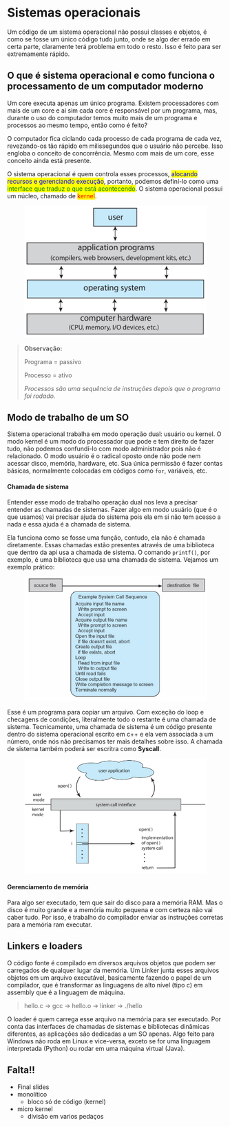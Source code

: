 # Sistemas operacionais

Um código de um sistema operacional não possui classes e objetos, é como se fosse um único código tudo junto, onde se algo der errado em certa parte, claramente terá problema em todo o resto. Isso é feito para ser extremamente rápido.

## O que é sistema operacional e como funciona o processamento de um computador moderno

Um core executa apenas um único programa. Existem processadores com mais de um core e ai sim cada core é responsável por um programa, mas, durante o uso do computador temos muito mais de um programa e processos ao mesmo tempo, então como é feito?

O computador fica ciclando cada processo de cada programa de cada vez, revezando-os tão rápido em milissegundos que o usuário não percebe. Isso engloba o conceito de concorrência. Mesmo com mais de um core, esse conceito ainda está presente.

O sistema operacional é quem controla esses processos, <mark style="color:blue;">alocando recursos e gerenciando execução</mark>, portanto, podemos definí-lo como uma <mark style="color:green;">interface que traduz o que está acontecendo</mark>. O sistema operacional possui um núcleo, chamado de <mark style="color:red;">kernel</mark>.

<figure><img src="../.gitbook/assets/image.png" alt=""><figcaption></figcaption></figure>

> **Observação:**
>
> Programa = passivo
>
> Processo = ativo
>
> _Processos são uma sequência de instruções depois que o programa foi rodado._

## Modo de trabalho de um SO

Sistema operacional trabalha em modo operação dual: usuário ou kernel. O modo kernel é um modo do processador que pode e tem direito de fazer tudo, não podemos confundí-lo com modo administrador pois não é relacionado. O modo usuário é o radical oposto onde não pode nem acessar disco, memória, hardware, etc. Sua única permissão é fazer contas básicas, normalmente colocadas em códigos como `for`, variáveis, etc.

#### Chamada de sistema

Entender esse modo de trabalho operação dual nos leva a precisar entender as chamadas de sistemas. Fazer algo em modo usuário (que é o que usamos) vai precisar ajuda do sistema pois ela em si não tem acesso a nada e essa ajuda é a chamada de sistema.

Ela funciona como se fosse uma função, contudo, ela não é chamada diretamente. Essas chamadas estão presentes através de uma biblioteca que dentro da api usa a chamada de sistema. O comando `printf()`, por exemplo, é uma biblioteca que usa uma chamada de sistema. Vejamos um exemplo prático:

<figure><img src="../.gitbook/assets/image (1).png" alt=""><figcaption></figcaption></figure>

Esse é um programa para copiar um arquivo. Com exceção do loop e checagens de condições, literalmente todo o restante é uma chamada de sistema. Tecnicamente, uma chamada de sistema é um código presente dentro do sistema operacional escrito em c++ e ela vem associada a um número, onde nós não precisamos ter mais detalhes sobre isso. A chamada de sistema também poderá ser escritra como **Syscall**.

<figure><img src="../.gitbook/assets/image (2).png" alt=""><figcaption></figcaption></figure>

#### Gerenciamento de memória

Para algo ser executado, tem que sair do disco para a memória RAM. Mas o disco é muito grande e a memória muito pequena e com certeza não vai caber tudo. Por isso, é trabalho do compilador enviar as instruções corretas para a memória ram executar.

## Linkers e loaders

O código fonte é compilado em diversos arquivos objetos que podem ser carregados de qualquer lugar da memória. Um Linker junta esses arquivos objetos em um arquivo executável, basicamente fazendo o papel de um compilador, que é transformar as linguagens de alto nível (tipo c) em assembly que é a linguagem de máquina.

> hello.c -> gcc -> hello.o -> linker -> ./hello

O loader é quem carrega esse arquivo na memória para ser executado. Por conta das interfaces de chamadas de sistemas e bibliotecas dinâmicas diferentes, as aplicações são dedicadas a um SO apenas. Algo feito para Windows não roda em Linux e vice-versa, exceto se for uma linguagem interpretada (Python) ou rodar em uma máquina virtual (Java).

## Falta!!

* Final slides
* monolítico
  * bloco só de código (kernel)
* micro kernel
  * divisão em varios pedaços
